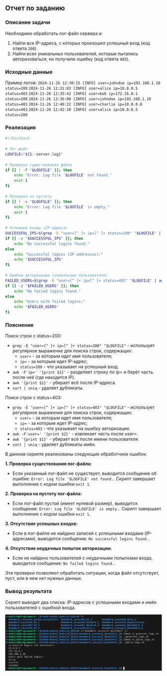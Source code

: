 ## Отчет по заданию

### Описание задачи
Необходимо обработать лог-файл сервера и:
1. Найти все IP-адреса, с которых произошел успешный вход (код ответа `200`).
2. Найти всех уникальных пользователей, которые пытались авторизоваться, но получили ошибку (код ответа `403`).

### Исходные данные
Пример логов:
`2024-11-26 12:30:15 [INFO] user=johndoe ip=192.168.1.10 status=200`
`2024-11-26 12:31:03 [INFO] user=alice ip=10.0.0.5 status=403`
`2024-11-26 12:35:42 [INFO] user=bob ip=172.16.0.1 status=200`
`2024-11-26 12:36:00 [INFO] user=johndoe ip=192.168.1.10 status=403`
`2024-11-26 12:40:22 [INFO] user=charlie ip=10.0.0.8 status=403`
`2024-11-26 12:42:10 [INFO] user=alice ip=10.0.0.5 status=200`

### Реализация

```Bash
#!/bin/bash

# Лог-файл
LOGFILE="${1:-server.log}"

# Проверка существования файла
if [[ ! -f "$LOGFILE" ]]; then
    echo "Error: Log file '$LOGFILE' not found."
    exit 1
fi

# Проверка на пустоту
if [[ ! -s "$LOGFILE" ]]; then
    echo "Error: Log file '$LOGFILE' is empty."
    exit 1
fi

# Успешные входы (IP-адреса)
SUCCESSFUL_IPS=$(grep -E "user=[^ ]+ ip=[^ ]+ status=200" "$LOGFILE" | awk -F'ip=' '{print $2}' | awk '{print $1}' | sort | uniq)
if [[ -z "$SUCCESSFUL_IPS" ]]; then
    echo "No successful logins found."
else
    echo "Successful logins (IP addresses):"
    echo "$SUCCESSFUL_IPS"
fi

# Ошибки авторизации (уникальные пользователи)
FAILED_USERS=$(grep -E "user=[^ ]+ ip=[^ ]+ status=403" "$LOGFILE" | awk -F'user=' '{print $2}' | awk '{print $1}' | sort | uniq)
if [[ -z "$FAILED_USERS" ]]; then
    echo "No failed logins found."
else
    echo "Users with failed logins:"
    echo "$FAILED_USERS"
fi

```

### Пояснение

Поиск строк с status=200:

* `grep -E "user=[^ ]+ ip=[^ ]+ status=200" "$LOGFILE"` - использует регулярное выражение для поиска строк, содержащих:
    * `user=` - за которым идет имя пользователя;
    * `ip=` - за которым идет IP-адрес;
    * `status=200` - что указывает на успешный вход.
* `awk -F'ip=' '{print $2}'` - разделяет строку по ip= и берёт часть после неё (где находится IP).
* `awk '{print $1}'` - убирает всё после IP-адреса.
* `sort | uniq` - удаляет дубликаты.

Поиск строк с status=403:

* `grep -E "user=[^ ]+ ip=[^ ]+ status=403" "$LOGFILE"` - использует регулярное выражение для поиска строк, содержащих:
    * `user=` - за которым идет имя пользователя;
    * `ip=` - за которым идет IP-адрес;
    * `status=403` - что указывает на ошибку авторизации.
* `awk -F'user=' '{print $2}'` - извлекает часть после user=.
* `awk '{print $1}'` - убирает всё после имени пользователя.
* `sort | uniq` - удаляет дубликаты имён.

В данном скрипте реализованы следующие обработчики ошибок:

**1. Проверка существования лог-файла:**

* Если указанный лог-файл не существует, выводится сообщение об ошибке: `Error: Log file '$LOGFILE' not found.`. Скрипт завершает выполнение с кодом ошибки `exit 1`.

**2. Проверка на пустоту лог-файла:**

* Если лог-файл пустой (имеет нулевой размер), выводится сообщение: `Error: Log file '$LOGFILE' is empty.`. Скрипт завершает выполнение с кодом ошибки `exit 1`.

**3. Отсутствие успешных входов:**

* Если в лог-файле не найдено записей с успешными входами (IP-адресами), выводится сообщение: `No successful logins found.`.

**4. Отсутствие неудачных попыток авторизации:**

* Если не найдено пользователей с неудачными попытками входа, выводится сообщение: `No failed logins found.`.

Эти проверки позволяют обработать ситуации, когда файл отсутствует, пуст, или в нем нет нужных данных.

### Вывод результата

Скрипт выводит два списка: IP-адресов с успешными входами и имён пользователей с ошибкой входа.

![alt text](parce.png)
